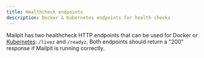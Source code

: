 ```yaml
---
title: Healthcheck endpoints
description: Docker & Kubernetes endpoints for health checks
---
```


Mailpit has two healthcheck HTTP endpoints that can be used for Docker or [Kubernetes](https://kubernetes.io/docs/reference/using-api/health-checks/): `/livez` and `/readyz`. Both endpoints should return a "200" response if Mailpit is running correctly.
